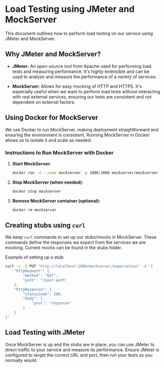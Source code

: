 # Load Testing using JMeter and MockServer

This document outlines how to perform load testing on our service using JMeter and MockServer.

## Why JMeter and MockServer?

- **JMeter:** An open-source tool from Apache used for performing load tests and measuring performance. It's highly extensible and can be used to analyze and measure the performance of a variety of services.

- **MockServer:** Allows for easy mocking of HTTP and HTTPS. It's especially useful when we want to perform load tests without interacting with real external services, ensuring our tests are consistent and not dependent on external factors.

## Using Docker for MockServer

We use Docker to run MockServer, making deployment straightforward and ensuring the environment is consistent. Running MockServer in Docker allows us to isolate it and scale as needed.

### Instructions to Run MockServer with Docker

1. **Start MockServer:**  
   ```bash
   docker run -d --name mockserver -p 1080:1080 mockserver/mockserver
   ```

2. **Stop MockServer (when needed):**  
   ```bash
   docker stop mockserver
   ```

3. **Remove MockServer container (optional):**  
   ```bash
   docker rm mockserver
   ```

## Creating stubs using `curl`

We keep `curl` commands to set up our stubs/mocks in MockServer. These commands define the responses we expect from the services we are mocking.
Current mocks can be found in the stubs folder.

Example of setting up a stub:

```bash
curl -v -X PUT "http://localhost:1080/mockserver/expectation" -d '{
    "httpRequest": {
        "method": "GET",
        "path": "/your-path"
    },
    "httpResponse": {
        "statusCode": 200,
        "body": {
            "your": "response"
        }
    }
}'
```

## Load Testing with JMeter

Once MockServer is up and the stubs are in place, you can use JMeter to direct traffic to your service and measure its performance. Ensure JMeter is configured to target the correct URL and port, then run your tests as you normally would.
